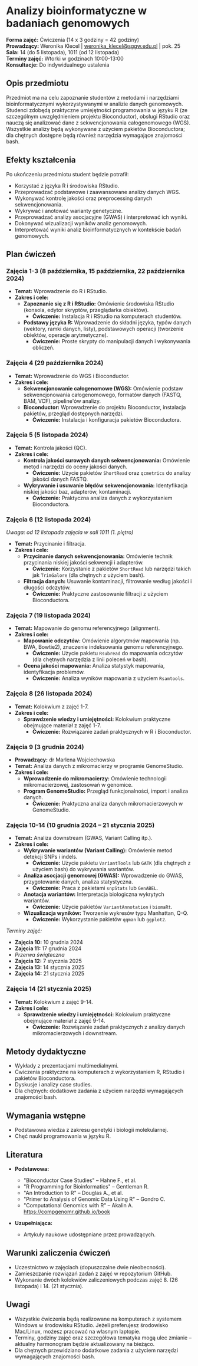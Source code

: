 # Analizy bioinformatyczne w badaniach genomowych

**Forma zajęć:** Ćwiczenia (14 x 3 godziny = 42 godziny)\
**Prowadzący:** Weronika Klecel | [weronika\_klecel@sggw.edu.pl](mailto:weronika_klecel@sggw.edu.pl) | pok. 25\
**Sala:** 14 (do 5 listopada), 1011 (od 12 listopada)\
**Terminy zajęć:** Wtorki w godzinach 10:00-13:00\
**Konsultacje:** Do indywidualnego ustalenia

## Opis przedmiotu

Przedmiot ma na celu zapoznanie studentów z metodami i narzędziami bioinformatycznymi wykorzystywanymi w analizie danych genomowych. Studenci zdobędą praktyczne umiejętności programowania w języku R (ze szczególnym uwzględnieniem projektu Bioconductor), obsługi RStudio oraz nauczą się analizować dane z sekwencjonowania całogenomowego (WGS). Wszystkie analizy będą wykonywane z użyciem pakietów Bioconductora; dla chętnych dostępne będą również narzędzia wymagające znajomości bash.

## Efekty kształcenia

Po ukończeniu przedmiotu student będzie potrafił:

- Korzystać z języka R i środowiska RStudio.
- Przeprowadzać podstawowe i zaawansowane analizy danych WGS.
- Wykonywać kontrolę jakości oraz preprocessing danych sekwencjonowania.
- Wykrywać i anotować warianty genetyczne.
- Przeprowadzać analizy asocjacyjne (GWAS) i interpretować ich wyniki.
- Dokonywać wizualizacji wyników analiz genomowych.
- Interpretować wyniki analiz bioinformatycznych w kontekście badań genomowych.

## Plan ćwiczeń

### **Zajęcia 1-3 (8 października, 15 października, 22 października 2024)**

- **Temat:** Wprowadzenie do R i RStudio.
- **Zakres i cele:**
  - **Zapoznanie się z R i RStudio:** Omówienie środowiska RStudio (konsola, edytor skryptów, przeglądarka obiektów).
    - **Ćwiczenie:** Instalacja R i RStudio na komputerach studentów.
  - **Podstawy języka R:** Wprowadzenie do składni języka, typów danych (wektory, ramki danych, listy), podstawowych operacji (tworzenie obiektów, operacje arytmetyczne).
    - **Ćwiczenie:** Proste skrypty do manipulacji danych i wykonywania obliczeń.

### **Zajęcia 4 (29 października 2024)**

- **Temat:** Wprowadzenie do WGS i Bioconductor.
- **Zakres i cele:**
  - **Sekwencjonowanie całogenomowe (WGS):** Omówienie podstaw sekwencjonowania całogenomowego, formatów danych (FASTQ, BAM, VCF), pipeline'ów analizy.
  - **Bioconductor:** Wprowadzenie do projektu Bioconductor, instalacja pakietów, przegląd dostępnych narzędzi.
    - **Ćwiczenie:** Instalacja i konfiguracja pakietów Bioconductora.

### **Zajęcia 5 (5 listopada 2024)**

- **Temat:** Kontrola jakości (QC).
- **Zakres i cele:**
  - **Kontrola jakości surowych danych sekwencjonowania:** Omówienie metod i narzędzi do oceny jakości danych.
    - **Ćwiczenie:** Użycie pakietów `ShortRead` oraz `qcmetrics` do analizy jakości danych FASTQ.
  - **Wykrywanie i usuwanie błędów sekwencjonowania:** Identyfikacja niskiej jakości baz, adapterów, kontaminacji.
    - **Ćwiczenie:** Praktyczna analiza danych z wykorzystaniem Bioconductora.

### **Zajęcia 6 (12 listopada 2024)**
*Uwaga: od 12 listopada zajęcia w sali 1011 (1. piętro)*

- **Temat:** Przycinanie i filtracja.
- **Zakres i cele:**
  - **Przycinanie danych sekwencjonowania:** Omówienie technik przycinania niskiej jakości sekwencji i adapterów.
    - **Ćwiczenie:** Korzystanie z pakietów `ShortRead` lub narzędzi takich jak `TrimGalore` (dla chętnych z użyciem bash).
  - **Filtracja danych:** Usuwanie kontaminacji, filtrowanie według jakości i długości odczytów.
    - **Ćwiczenie:** Praktyczne zastosowanie filtracji z użyciem Bioconductora.

### **Zajęcia 7 (19 listopada 2024)**

- **Temat:** Mapowanie do genomu referencyjnego (alignment).
- **Zakres i cele:**
  - **Mapowanie odczytów:** Omówienie algorytmów mapowania (np. BWA, Bowtie2), znaczenie indeksowania genomu referencyjnego.
    - **Ćwiczenie:** Użycie pakietu `Rsubread` do mapowania odczytów (dla chętnych narzędzia z linii poleceń w bash).
  - **Ocena jakości mapowania:** Analiza statystyk mapowania, identyfikacja problemów.
    - **Ćwiczenie:** Analiza wyników mapowania z użyciem `Rsamtools`.

### **Zajęcia 8 (26 listopada 2024)**

- **Temat:** Kolokwium z zajęć 1-7.
- **Zakres i cele:**
  - **Sprawdzenie wiedzy i umiejętności:** Kolokwium praktyczne obejmujące materiał z zajęć 1-7.
    - **Ćwiczenie:** Rozwiązanie zadań praktycznych w R i Bioconductor.

### **Zajęcia 9 (3 grudnia 2024)**

- **Prowadzący:** dr Marlena Wojciechowska
- **Temat:** Analiza danych z mikromacierzy w programie GenomeStudio.
- **Zakres i cele:**
  - **Wprowadzenie do mikromacierzy:** Omówienie technologii mikromacierzowej, zastosowań w genomice.
  - **Program GenomeStudio:** Przegląd funkcjonalności, import i analiza danych.
    - **Ćwiczenie:** Praktyczna analiza danych mikromacierzowych w GenomeStudio.

### **Zajęcia 10-14 (10 grudnia 2024 – 21 stycznia 2025)**

- **Temat:** Analiza downstream (GWAS, Variant Calling itp.).
- **Zakres i cele:**
  - **Wykrywanie wariantów (Variant Calling):** Omówienie metod detekcji SNPs i indels.
    - **Ćwiczenie:** Użycie pakietu `VariantTools` lub `GATK` (dla chętnych z użyciem bash) do wykrywania wariantów.
  - **Analiza asocjacji genomowej (GWAS):** Wprowadzenie do GWAS, przygotowanie danych, analiza statystyczna.
    - **Ćwiczenie:** Praca z pakietami `snpStats` lub `GenABEL`.
  - **Anotacja wariantów:** Interpretacja biologiczna wykrytych wariantów.
    - **Ćwiczenie:** Użycie pakietów `VariantAnnotation` i `biomaRt`.
  - **Wizualizacja wyników:** Tworzenie wykresów typu Manhattan, Q-Q.
    - **Ćwiczenie:** Wykorzystanie pakietów `qqman` lub `ggplot2`.

*Terminy zajęć:*
- **Zajęcia 10:** 10 grudnia 2024
- **Zajęcia 11:** 17 grudnia 2024
- *Przerwa świąteczna*
- **Zajęcia 12:** 7 stycznia 2025
- **Zajęcia 13:** 14 stycznia 2025
- **Zajęcia 14:** 21 stycznia 2025

### **Zajęcia 14 (21 stycznia 2025)**

- **Temat:** Kolokwium z zajęć 9-14.
- **Zakres i cele:**
  - **Sprawdzenie wiedzy i umiejętności:** Kolokwium praktyczne obejmujące materiał z zajęć 9-14.
    - **Ćwiczenie:** Rozwiązanie zadań praktycznych z analizy danych mikromacierzowych i downstream.

## Metody dydaktyczne

- Wykłady z prezentacjami multimedialnymi.
- Ćwiczenia praktyczne na komputerach z wykorzystaniem R, RStudio i pakietów Bioconductora.
- Dyskusje i analizy case studies.
- Dla chętnych: dodatkowe zadania z użyciem narzędzi wymagających znajomości bash.

## Wymagania wstępne

- Podstawowa wiedza z zakresu genetyki i biologii molekularnej.
- Chęć nauki programowania w języku R.

## Literatura

- **Podstawowa:**

  - "Bioconductor Case Studies" – Hahne F., et al.
  - "R Programming for Bioinformatics" – Gentleman R.
  - "An Introduction to R" – Douglas A., et al.
  - "Primer to Analysis of Genomic Data Using R" – Gondro C.
  - "Computational Genomics with R" – Akalin A. <https://compgenomr.github.io/book>

- **Uzupełniająca:**

  - Artykuły naukowe udostępniane przez prowadzących.

## Warunki zaliczenia ćwiczeń

- Uczestnictwo w zajęciach (dopuszczalne dwie nieobecności).
- Zamieszczanie rozwiązań zadań z zajęć w repozytorium GitHub.
- Wykonanie dwóch kolokwiów zaliczeniowych podczas zajęć 8. (26 listopada) i 14. (21 stycznia).

## Uwagi

- Wszystkie ćwiczenia będą realizowane na komputerach z systemem Windows w środowisku RStudio. Jeżeli preferujesz środowisko Mac/Linux, możesz pracować na własnym laptopie.
- Terminy, godziny zajęć oraz szczegółowa tematyka mogą ulec zmianie – aktualny harmonogram będzie aktualizowany na bieżąco.
- Dla chętnych przewidziano dodatkowe zadania z użyciem narzędzi wymagających znajomości bash.
